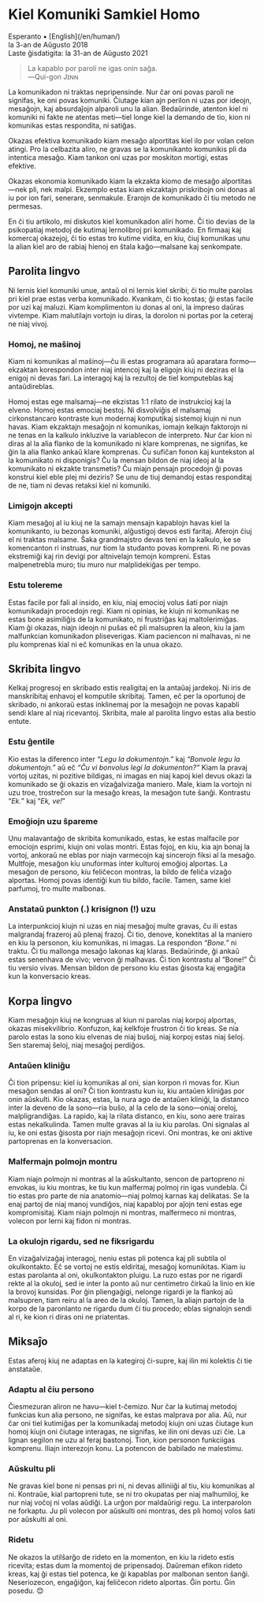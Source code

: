 Kiel Komuniki Samkiel Homo
==========================

<div class="center">Esperanto ▪ [English](/en/human/)</div>
<div class="center">la 3-an de Aŭgusto 2018</div>
<div class="center">Laste ĝisdatigita: la 31-an de Aŭgusto 2021</div>

>La kapablo por paroli ne igas onin saĝa.<br>
>―Qui-gon Jɪɴɴ

La komunikadon ni traktas nepripensinde. Nur ĉar oni povas paroli ne signifas, ke oni povas
komuniki. Ĉiutage kian ajn perilon ni uzas por ideojn, mesaĝojn, kaj absurdaĵojn alparoli unu la
alian. Bedaŭrinde, atenton kiel ni komuniki ni fakte ne atentas meti—tiel longe kiel la demando de
tio, kion ni komunikas estas respondita, ni satiĝas.

Okazas efektiva komunikado kiam mesaĝo alportitas kiel ilo por volan celon atingi. Pro la
celbazita aliro, ne gravas se la komunikanto komunikis pli da intentica mesaĝo. Kiam tankon oni uzas
por moskiton mortigi, estas efektive.

Okazas ekonomia komunikado kiam la ekzakta kiomo de mesaĝo alportitas—nek pli, nek malpi. Ekzemplo
estas kiam ekzaktajn priskribojn oni donas al iu por ion fari, senerare, senmakule. Erarojn de
komunikado ĉi tiu metodo ne permesas.

En ĉi tiu artikolo, mi diskutos kiel komunikadon aliri home. Ĉi tio devias de la psikopatiaj metodoj
de kutimaj lernolibroj pri komunikado. En firmaaj kaj komercaj okazejoj, ĉi tio estas tro kutime
vidita, en kiu, ĉiuj komunikas unu la alian kiel aro de rabiaj hienoj en ŝtala kaĝo—malsane kaj
senkompate.


Parolita lingvo
---------------

Ni lernis kiel komuniki unue, antaŭ ol ni lernis kiel skribi; ĉi tio multe parolas pri kiel prae estas
verba komunikado. Kvankam, ĉi tio kostas; ĝi estas facile por uzi kaj maluzi. Kiam komplimenton iu
donas al oni, la impreso daŭras vivtempe. Kiam malutilajn vortojn iu diras, la dorolon ni portas por
la ceteraj ne niaj vivoj.


### Homoj, ne maŝinoj

Kiam ni komunikas al maŝinoj—ĉu ili estas programara aŭ aparatara formo—ekzaktan korespondon inter
niaj intencoj kaj la eligojn kiuj ni deziras el la enigoj ni devas fari. La interagoj kaj la
rezultoj de tiel komputeblas kaj antaŭdireblas.

Homoj estas ege malsamaj—ne ekzistas 1:1 rilato de instrukcioj kaj la
elveno. Homoj estas emociaj bestoj. Ni disvolviĝis el malsamaj cirkonstancaro
kontraste kun modernaj komputikaj sistemoj kiujn ni nun havas. Kiam ekzaktajn
mesaĝojn ni komunikas, iomajn kelkajn faktorojn ni ne tenas en la kalkulo
inkluzive la variablecon de interpreto. Nur ĉar kion ni diras al la alia flanko
de la komunikado ni klare komprenas, ne signifas, ke ĝin la alia flanko ankaŭ
klare komprenas. Ĉu sufiĉan fonon kaj kuntekston al la komunikato ni disponigis?
Ĉu la mensan bildon de niaj ideoj al la komunikato ni ekzakte transmetis? Ĉu
miajn pensajn procedojn ĝi povas konstrui kiel eble plej mi deziris? Se unu de
tiuj demandoj estas responditaj de ne, tiam ni devas retaksi kiel ni komuniki.


### Limigojn akcepti

Kiam mesaĝoj al iu kiuj ne la samajn mensajn kapablojn havas kiel la komunikanto, iu bezonas
komuniki, alĝustigoj devos esti faritaj. Aferojn ĉiuj el ni traktas malsame. Ŝaka grandmajstro devas
teni en la kalkulo, ke se komencanton ri instruas, nur tiom la studanto povas kompreni. Ri ne povas
ekstremiĝi kaj rin devigi por altnivelajn temojn kompreni. Estas malpenetrebla muro; tiu muro nur
malplidekiĝas per tempo.


### Estu tolereme

Estas facile por fali al insido, en kiu, niaj emocioj volus ŝati por niajn komunikadajn procedojn
regi. Kiam ni opinias, ke kiujn ni komunikas ne estas bone asimiliĝis de la komunikato, ni
frustriĝas kaj maltolerimiĝas. Kiam ĝi okazas, niajn ideojn ni puŝas eĉ pli malsupren la aleon, kiu
la jam malfunkcian komunikadon pliseverigas. Kiam paciencon ni malhavas, ni ne plu komprenas kial ni
eĉ komunikas en la unua okazo.


Skribita lingvo
---------------

Kelkaj progresoj en skribado estis realigitaj en la antaŭaj jardekoj. Ni iris de manskribitaj
enhavoj el komputile skribitaj. Tamen, eĉ per la oportunoj de skribado, ni ankoraŭ estas
inklinemaj por la mesaĝojn ne povas kapabli sendi klare al niaj ricevantoj. Skribita, male al
parolita lingvo estas alia bestio entute.


### Estu ĝentile

Kio estas la diferenco inter _“Legu la dokumentojn.”_ kaj _“Bonvole legu la dokumentojn.”_ aŭ eĉ
_“Ĉu vi bonvolus legi la dokumenton?”_ Kiam la pravaj vortoj uzitas, ni pozitive bildigas, ni imagas
en niaj kapoj kiel devus okazi la komunikado se ĝi okazis en vizaĝalvizaĝa maniero. Male, kiam la
vortojn ni uzu troe, trostreĉon sur la mesaĝo kreas, la mesaĝon tute ŝanĝi. Kontrastu “_Ek._” kaj
“_Ek, ve!_”


### Emoĝiojn uzu ŝpareme

Unu malavantaĝo de skribita komunikado, estas, ke estas malfacile por emociojn esprimi, kiujn oni
volas montri. Estas fojoj, en kiu, kia ajn bonaj la vortoj, ankoraŭ ne eblas por niajn varmecojn kaj
sincerojn fiksi al la mesaĝo. Multfoje, mesaĝon kiu unuformas inter kulturoj emoĝioj alportas. La
mesaĝon de persono, kiu feliĉecon montras, la bildo de feliĉa vizaĝo alportas. Homoj povas identiĝi
kun tiu bildo, facile. Tamen, same kiel parfumoj, tro multe malbonas.


### Anstataŭ punkton (.) krisignon (!) uzu

La interpunkcioj kiujn ni uzas en niaj mesaĝoj multe gravas, ĉu ili estas malgrandaj frazeroj aŭ
plenaj frazoj. Ĉi tio, denove, konektitas al la maniero en kiu la personon, kiu komunikas, ni
imagas. La respondon _“Bone.”_ ni traktu. Ĉi tiu mallonga mesaĝo lakonas kaj klaras. Bedaŭrinde, ĝi
ankaŭ estas senenhava de vivo; vervon ĝi malhavas. Ĉi tion kontrastu al “Bone!” Ĉi tiu versio
vivas. Mensan bildon de persono kiu estas ĝisosta kaj engaĝita kun la konversacio kreas.


Korpa lingvo
------------

Kiam mesaĝojn kiuj ne kongruas al kiun ni parolas niaj korpoj alportas, okazas
misekvilibrio. Konfuzon, kaj kelkfoje frustron ĉi tio kreas. Se nia parolo estas la sono kiu elvenas
de niaj buŝoj, niaj korpoj estas niaj ŝeloj. Sen staremaj ŝeloj, niaj mesaĝoj perdiĝos.


### Antaŭen kliniĝu

Ĉi tion pripensu: kiel iu komunikas al oni, sian korpon ri movas for. Kiun mesaĝon sendas al oni? Ĉi
tion kontrastu kun iu, kiu antaŭen kliniĝas por onin aŭskulti. Kio okazas, estas, la nura ago de
antaŭen kliniĝi, la distanco inter la deveno de la sono—ria buŝo, al la celo de la sono—oniaj
oreloj, malpligrandiĝas. La rapido, kaj la rilata distanco, en kiu, sono aere trairas estas
nekalkulinda. Tamen multe gravas al la iu kiu parolas. Oni signalas al iu, ke oni estas ĝisosta por
riajn mesaĝojn ricevi. Oni montras, ke oni aktive partoprenas en la konversacion.


### Malfermajn polmojn montru

Kiam niajn polmojn ni montras al la aŭskultanto, sencon de partopreno ni envokas, iu kiu montras, ke
tiu kun malfermaj polmoj rin igas vundebla. Ĉi tio estas pro parte de nia anatomio—niaj polmoj
karnas kaj delikatas. Se la enaj partoj de niaj manoj vundiĝos, niaj kapabloj por aĵojn teni estas
ege kompromisitaj. Kiam niajn polmojn ni montras, malfermeco ni montras, volecon por lerni kaj fidon
ni montras.


### La okulojn rigardu, sed ne fiksrigardu

En vizaĝalvizaĝaj interagoj, neniu estas pli potenca kaj pli subtila ol okulkontakto. Eĉ se vortoj
ne estis eldiritaj, mesaĝoj komunikitas. Kiam iu estas parolanta al oni, okulkontakton
pluigu. La ruzo estas por ne rigardi rekte al la okuloj, sed ie inter la ponto aŭ nur centimetro
ĉirkaŭ la linio en kie la brovoj kunsidas. Por ĝin pliengaĝigi, nelonge rigardi je la flankoj aŭ
malsupren, tiam reiru al la areo de la okuloj. Tamen, la aliajn partojn de la korpo de la paronlanto
ne rigardu dum ĉi tiu procedo; eblas signalojn sendi al ri, ke kion ri diras oni ne priatentas.


Miksaĵo
-------

Estas aferoj kiuj ne adaptas en la kategiroj ĉi-supre, kaj ilin mi kolektis ĉi tie anstataŭe.


### Adaptu al ĉiu persono

Ĉiesmezuran aliron ne havu—kiel t-ĉemizo. Nur ĉar la kutimaj metodoj funkcias kun alia persono, ne
signifas, ke estas malprava por alia. Aŭ, nur ĉar oni tiel kutimiĝas per la komunikadaj
metodoj kiujn oni uzas ĉiutage kun homoj kiujn oni ĉiutage interagas, ne signifas, ke ilin oni devas
uzi ĉie. La lignan segilon ne uzu al feraj bastonoj. Tion, kion personon funkciigas komprenu. Iliajn
interezojn konu. La potencon de babilado ne malestimu.


### Aŭskultu pli

Ne gravas kiel bone ni pensas pri ni, ni devas alliniiĝi al tiu, kiu komunikas al ni. Kontraŭe,
kial partopreni tute, se ni tro okupatas per niaj malhumiloj, ke nur niaj voĉoj ni volas aŭdiĝi. La
urĝon por maldaŭrigi regu. La interparolon ne forkaptu. Ju pli volecon por aŭskulti oni montras, des
pli homoj volos ŝati por aŭskulti al oni.


### Ridetu

Ne okazos la utilŝarĝo de rideto en la momenton, en kiu la rideto estis ricevita; estas dum la
momentoj de pripensadoj. Daŭreman efikon rideto kreas, kaj ĝi estas tiel potenca, ke ĝi kapablas por
malbonan senton ŝanĝi. Neseriozecon, engaĝiĝon, kaj feliĉecon rideto alportas. Ĝin portu. Ĝin
posedu. 😊
